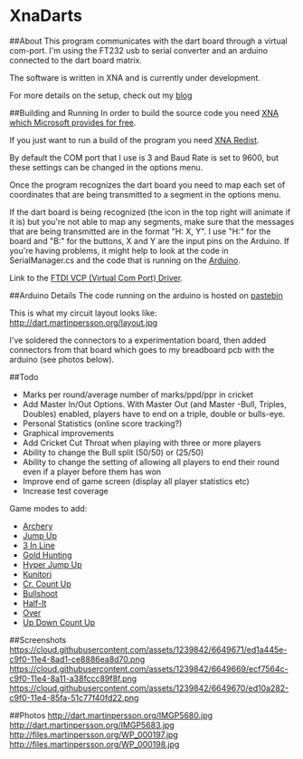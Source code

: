 # XnaDarts
##About
This program communicates with the dart board through a virtual com-port. I'm using the FT232 usb to serial converter and an arduino connected to the dart board matrix.

The software is written in XNA and is currently under development.

For more details on the setup, check out my [blog](http://www.martinpersson.org/wordpress/2010/08/electronic-darts-board-to-pc/)

##Building and Running
In order to build the source code you need [XNA which Microsoft provides for free](http://www.microsoft.com/en-us/download/details.aspx?id=23714).

If you just want to run a build of the program you need [XNA Redist](http://www.microsoft.com/en-us/download/details.aspx?id=20914).

By default the COM port that I use is 3 and Baud Rate is set to 9600, but these settings can be changed in the options menu.

Once the program recognizes the dart board you need to map each set of coordinates that are being transmitted to a segment in the options menu.

If the dart board is being recognized (the icon in the top right will animate if it is) but you're not able to map any segments, make sure that the messages that are being transmitted are in the format "H: X, Y". I use "H:" for the board and "B:" for the buttons, X and Y are the input pins on the Arduino. If you're having problems, it might help to look at the code in SerialManager.cs and the code that is running on the [Arduino](http://pastebin.com/4sh8wWDE).

Link to the [FTDI VCP (Virtual Com Port) Driver](http://www.ftdichip.com/Drivers/CDM/CDM%20v2.12.00%20WHQL%20Certified.exe).

##Arduino Details
The code running on the arduino is hosted on [pastebin](http://pastebin.com/4sh8wWDE)

This is what my circuit layout looks like:
http://dart.martinpersson.org/layout.jpg

I've soldered the connectors to a experimentation board, then added connectors from that board which goes to my breadboard pcb with the arduino (see photos below).

##Todo
  * Marks per round/average number of marks/ppd/ppr in cricket
  * Add Master In/Out Options. With Master Out (and Master -Bull, Triples, Doubles) enabled, players have to end on a triple, double or bulls-eye.
  * Personal Statistics (online score tracking?)
  * Graphical improvements
  * Add Cricket Cut Throat when playing with three or more players
  * Ability to change the Bull split (50/50) or (25/50)
  * Ability to change the setting of allowing all players to end their round even if a player before them has won
  * Improve end of game screen (display all player statistics etc)
  * Increase test coverage

Game modes to add:
  * [Archery](http://www.phoenixdart.com/ca/guide/view?guidecode_1=916&guidecode_2=927)
  * [Jump Up](http://www.phoenixdart.com/ca/guide/view?guidecode_1=916&guidecode_2=930)
  * [3 In Line](http://www.phoenixdart.com/ca/guide/view?guidecode_1=916&guidecode_2=931)
  * [Gold Hunting](http://www.phoenixdart.com/ca/guide/view?guidecode_1=916&guidecode_2=932)
  * [Hyper Jump Up](http://www.phoenixdart.com/ca/guide/view?guidecode_1=916&guidecode_2=933)
  * [Kunitori](http://www.phoenixdart.com/ca/guide/view?guidecode_1=916&guidecode_2=934)
  * [Cr. Count Up](http://www.phoenixdart.com/ca/guide/view?guidecode_1=916&guidecode_2=924)
  * [Bullshoot](http://www.phoenixdart.com/ca/guide/view?guidecode_1=916&guidecode_2=925)
  * [Half-It](http://www.phoenixdart.com/ca/guide/view?guidecode_1=916&guidecode_2=926)
  * [Over](http://www.phoenixdart.com/ca/guide/view?guidecode_1=916&guidecode_2=928)
  * [Up Down Count Up](http://www.phoenixdart.com/ca/guide/view?guidecode_1=916&guidecode_2=929)

##Screenshots
https://cloud.githubusercontent.com/assets/1239842/6649671/ed1a445e-c9f0-11e4-8ad1-ce8886ea8d70.png
https://cloud.githubusercontent.com/assets/1239842/6649669/ecf7564c-c9f0-11e4-8a11-a38fccc89f8f.png
https://cloud.githubusercontent.com/assets/1239842/6649670/ed10a282-c9f0-11e4-85fa-51c77f40fd22.png

##Photos
http://dart.martinpersson.org/IMGP5680.jpg
http://dart.martinpersson.org/IMGP5683.jpg
http://files.martinpersson.org/WP_000197.jpg
http://files.martinpersson.org/WP_000198.jpg

